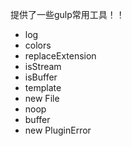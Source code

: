 提供了一些gulp常用工具！！  
- log
- colors
- replaceExtension
- isStream
- isBuffer
- template
- new File
- noop
- buffer
- new PluginError
